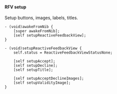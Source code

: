 #### RFV setup

Setup buttons, images, labels, titles.

```objc
- (void)awakeFromNib {
    [super awakeFromNib];
    [self setupReactiveFeedbackView];
}

- (void)setupReactiveFeedbackView {
    self.status = ReactiveFeedbackViewStatusNone;

    [self setupAccept];
    [self setupDecline];
    [self setupTitle];

    [self setupAcceptDeclineImages];
    [self setupValidityImage];
}
```

